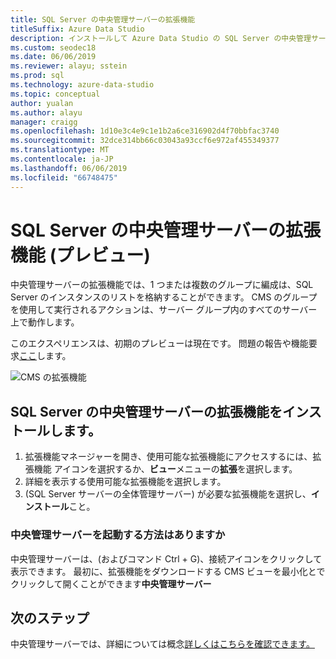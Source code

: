 ```yaml
---
title: SQL Server の中央管理サーバーの拡張機能
titleSuffix: Azure Data Studio
description: インストールして Azure Data Studio の SQL Server の中央管理サーバーの拡張機能 (プレビュー) を使用
ms.custom: seodec18
ms.date: 06/06/2019
ms.reviewer: alayu; sstein
ms.prod: sql
ms.technology: azure-data-studio
ms.topic: conceptual
author: yualan
ms.author: alayu
manager: craigg
ms.openlocfilehash: 1d10e3c4e9c1e1b2a6ce316902d4f70bbfac3740
ms.sourcegitcommit: 32dce314bb66c03043a93ccf6e972af455349377
ms.translationtype: MT
ms.contentlocale: ja-JP
ms.lasthandoff: 06/06/2019
ms.locfileid: "66748475"
---
```

# <a name="sql-server-central-management-servers-extension-preview"></a>SQL Server の中央管理サーバーの拡張機能 (プレビュー)
中央管理サーバーの拡張機能では、1 つまたは複数のグループに編成は、SQL Server のインスタンスのリストを格納することができます。 CMS のグループを使用して実行されるアクションは、サーバー グループ内のすべてのサーバー上で動作します。

このエクスペリエンスは、初期のプレビューは現在です。 問題の報告や機能要求[ここ](https://github.com/microsoft/azuredatastudio/issues)します。

![CMS の拡張機能](media/sql-server-cms-extension/cms-list.png)

## <a name="install-the-sql-server-central-management-servers-extension"></a>SQL Server の中央管理サーバーの拡張機能をインストールします。

1. 拡張機能マネージャーを開き、使用可能な拡張機能にアクセスするには、拡張機能 アイコンを選択するか、**ビュー**メニューの**拡張**を選択します。
2. 詳細を表示する使用可能な拡張機能を選択します。
1. (SQL Server サーバーの全体管理サーバー) が必要な拡張機能を選択し、**インストール**こと。

### <a name="how-do-i-start-central-management-servers"></a>中央管理サーバーを起動する方法はありますか
 中央管理サーバーは、(およびコマンド Ctrl + G)、接続アイコンをクリックして表示できます。 最初に、拡張機能をダウンロードする CMS ビューを最小化とでクリックして開くことができます**中央管理サーバー**

## <a name="next-steps"></a>次のステップ
中央管理サーバーでは、詳細については概念[詳しくはこちらを確認できます。](https://docs.microsoft.com/sql/ssms/register-servers/create-a-central-management-server-and-server-group)


